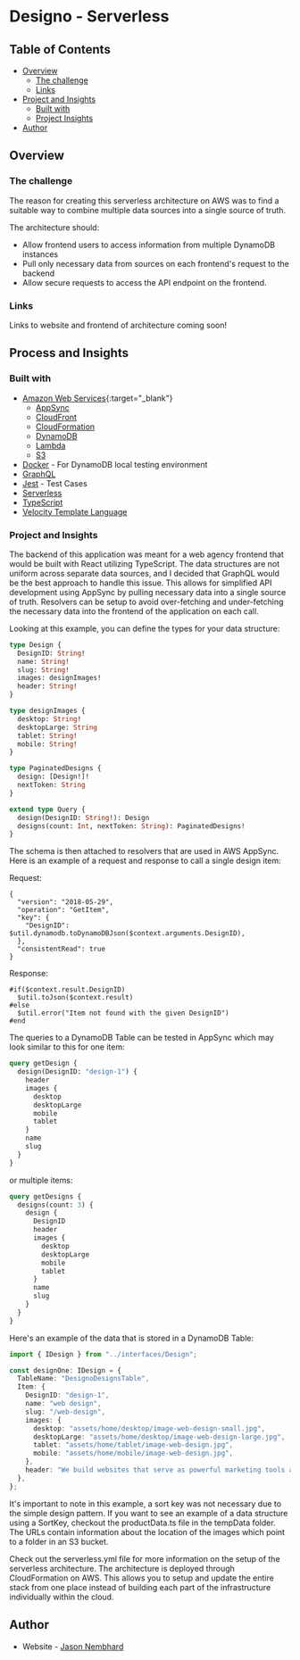# Designo - Serverless

## Table of Contents

- [Overview](#overview)
  - [The challenge](#the-challenge)
  - [Links](#links)
- [Project and Insights](#process-and-insights)
  - [Built with](#built-with)
  - [Project Insights](#project-insights)
- [Author](#author)

## Overview

### The challenge

The reason for creating this serverless architecture on AWS was to find a suitable way to combine multiple data sources into a single source of truth.

The architecture should:

- Allow frontend users to access information from multiple DynamoDB instances
- Pull only necessary data from sources on each frontend's request to the backend
- Allow secure requests to access the API endpoint on the frontend.

### Links

Links to website and frontend of architecture coming soon!

## Process and Insights

### Built with

- [Amazon Web Services](https://aws.amazon.com){:target="\_blank"}
  - [AppSync](https://docs.aws.amazon.com/)
  - [CloudFront](https://docs.aws.amazon.com/cloudfront/index.html)
  - [CloudFormation](https://docs.aws.amazon.com/cloudformation/index.html)
  - [DynamoDB](https://docs.aws.amazon.com/dynamodb/)
  - [Lambda](https://docs.aws.amazon.com/lambda/latest/dg/welcome.html)
  - [S3](https://docs.aws.amazon.com/s3/index.html)
- [Docker](https://www.docker.com/) - For DynamoDB local testing environment
- [GraphQL](https://graphql.org/)
- [Jest](https://jestjs.io/) - Test Cases
- [Serverless](https://www.serverless.com/framework/docs)
- [TypeScript](https://www.typescriptlang.org/)
- [Velocity Template Language](https://velocity.apache.org/engine/1.7/vtl-reference.html)

### Project and Insights

The backend of this application was meant for a web agency frontend that would be built with React utilizing TypeScript. The data structures are not uniform across separate data sources, and I decided that GraphQL would be the best approach to handle this issue. This allows for simplified API development using AppSync by pulling necessary data into a single source of truth. Resolvers can be setup to avoid over-fetching and under-fetching the necessary data into the frontend of the application on each call.

Looking at this example, you can define the types for your data structure:

```graphql
type Design {
  DesignID: String!
  name: String!
  slug: String!
  images: designImages!
  header: String!
}

type designImages {
  desktop: String!
  desktopLarge: String
  tablet: String!
  mobile: String!
}

type PaginatedDesigns {
  design: [Design!]!
  nextToken: String
}

extend type Query {
  design(DesignID: String!): Design
  designs(count: Int, nextToken: String): PaginatedDesigns!
}
```

The schema is then attached to resolvers that are used in AWS AppSync. Here is an example of a request and response to call a single design item:

Request:

```vtl
{
  "version": "2018-05-29",
  "operation": "GetItem",
  "key": {
    "DesignID":  $util.dynamodb.toDynamoDBJson($context.arguments.DesignID),
  },
  "consistentRead": true
}
```

Response:

```vtl
#if($context.result.DesignID)
  $util.toJson($context.result)
#else
  $util.error("Item not found with the given DesignID")
#end
```

The queries to a DynamoDB Table can be tested in AppSync which may look similar to this for one item:

```graphql
query getDesign {
  design(DesignID: "design-1") {
    header
    images {
      desktop
      desktopLarge
      mobile
      tablet
    }
    name
    slug
  }
}
```

or multiple items:

```graphql
query getDesigns {
  designs(count: 3) {
    design {
      DesignID
      header
      images {
        desktop
        desktopLarge
        mobile
        tablet
      }
      name
      slug
    }
  }
}
```

Here's an example of the data that is stored in a DynamoDB Table:

```typescript
import { IDesign } from "../interfaces/Design";

const designOne: IDesign = {
  TableName: "DesignoDesignsTable",
  Item: {
    DesignID: "design-1",
    name: "web design",
    slug: "/web-design",
    images: {
      desktop: "assets/home/desktop/image-web-design-small.jpg",
      desktopLarge: "assets/home/desktop/image-web-design-large.jpg",
      tablet: "assets/home/tablet/image-web-design.jpg",
      mobile: "assets/home/mobile/image-web-design.jpg",
    },
    header: "We build websites that serve as powerful marketing tools and bring memorable brand experiences.",
  },
};
```

It's important to note in this example, a sort key was not necessary due to the simple design pattern. If you want to see an example of a data structure using a SortKey, checkout the productData.ts file in the tempData folder. The URLs contain information about the location of the images which point to a folder in an S3 bucket.

Check out the serverless.yml file for more information on the setup of the serverless architecture. The architecture is deployed through CloudFormation on AWS. This allows you to setup and update the entire stack from one place instead of building each part of the infrastructure individually within the cloud.

## Author

- Website - [Jason Nembhard](https://www.jasonnembhard.com)
